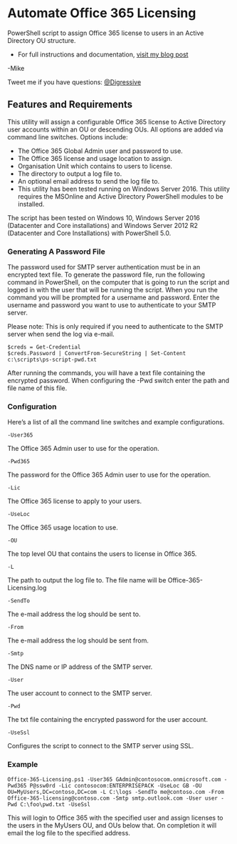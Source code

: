 # Automate Office 365 Licensing
PowerShell script to assign Office 365 license to users in an Active Directory OU structure.

* For full instructions and documentation, [visit my blog post](https://gal.vin/2018/11/04/automated-office-365-licensing/)

-Mike

Tweet me if you have questions: [@Digressive](https://twitter.com/digressive)

## Features and Requirements

This utility will assign a configurable Office 365 license to Active Directory user accounts within an OU or descending OUs. All options are added via command line switches. Options include:

* The Office 365 Global Admin user and password to use.
* The Office 365 license and usage location to assign.
* Organisation Unit which contains to users to license.
* The directory to output a log file to.
* An optional email address to send the log file to.
* This utility has been tested running on Windows Server 2016. This utility requires the MSOnline and Active Directory PowerShell modules to be installed.

The script has been tested on Windows 10, Windows Server 2016 (Datacenter and Core installations) and Windows Server 2012 R2 (Datacenter and Core Installations) with PowerShell 5.0.

### Generating A Password File

The password used for SMTP server authentication must be in an encrypted text file. To generate the password file, run the following command in PowerShell, on the computer that is going to run the script and logged in with the user that will be running the script. When you run the command you will be prompted for a username and password. Enter the username and password you want to use to authenticate to your SMTP server.

Please note: This is only required if you need to authenticate to the SMTP server when send the log via e-mail.

```
$creds = Get-Credential
$creds.Password | ConvertFrom-SecureString | Set-Content c:\scripts\ps-script-pwd.txt
```

After running the commands, you will have a text file containing the encrypted password. When configuring the -Pwd switch enter the path and file name of this file.

### Configuration

Here’s a list of all the command line switches and example configurations.
```
-User365
```
The Office 365 Admin user to use for the operation.
```
-Pwd365
```
The password for the Office 365 Admin user to use for the operation.
```
-Lic
```
The Office 365 license to apply to your users.
```
-UseLoc
```
The Office 365 usage location to use.
```
-OU
```
The top level OU that contains the users to license in Office 365.
```
-L
```
The path to output the log file to. The file name will be Office-365-Licensing.log
```
-SendTo
```
The e-mail address the log should be sent to.
```
-From
```
The e-mail address the log should be sent from.
```
-Smtp
```
The DNS name or IP address of the SMTP server.
```
-User
```
The user account to connect to the SMTP server.
```
-Pwd
```
The txt file containing the encrypted password for the user account.
```
-UseSsl
```
Configures the script to connect to the SMTP server using SSL.

### Example

```
Office-365-Licensing.ps1 -User365 GAdmin@contosocom.onmicrosoft.com -Pwd365 P@ssw0rd -Lic contosocom:ENTERPRISEPACK -UseLoc GB -OU OU=MyUsers,DC=contoso,DC=com -L C:\logs -SendTo me@contoso.com -From Office-365-licensing@contoso.com -Smtp smtp.outlook.com -User user -Pwd C:\foo\pwd.txt -UseSsl
```
This will login to Office 365 with the specified user and assign licenses to the users in the MyUsers OU, and OUs below that. On completion it will email the log file to the specified address.
